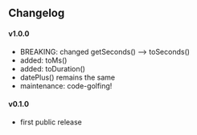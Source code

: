 ## Changelog

#### v1.0.0
- BREAKING: changed getSeconds() --> toSeconds()
- added: toMs()
- added: toDuration()
- datePlus() remains the same
- maintenance: code-golfing!
#### v0.1.0 
- first public release
